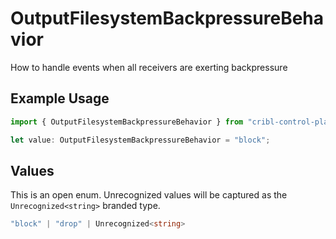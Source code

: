 # OutputFilesystemBackpressureBehavior

How to handle events when all receivers are exerting backpressure

## Example Usage

```typescript
import { OutputFilesystemBackpressureBehavior } from "cribl-control-plane/models";

let value: OutputFilesystemBackpressureBehavior = "block";
```

## Values

This is an open enum. Unrecognized values will be captured as the `Unrecognized<string>` branded type.

```typescript
"block" | "drop" | Unrecognized<string>
```
